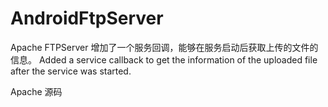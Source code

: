 # AndroidFtpServer
Apache FTPServer  增加了一个服务回调，能够在服务启动后获取上传的文件的信息。 Added a service callback to get the information of the uploaded file after the service was started.

Apache 源码
